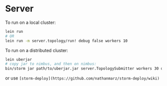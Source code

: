 # Server

To run on a local cluster:

```bash
lein run
# OR
lein run -m server.topology/run! debug false workers 10
```

To run on a distributed cluster:

```bash
lein uberjar
# copy jar to nimbus, and then on nimbus:
bin/storm jar path/to/uberjar.jar server.TopologySubmitter workers 30 debug false
```

or use `[storm-deploy](https://github.com/nathanmarz/storm-deploy/wiki)`
